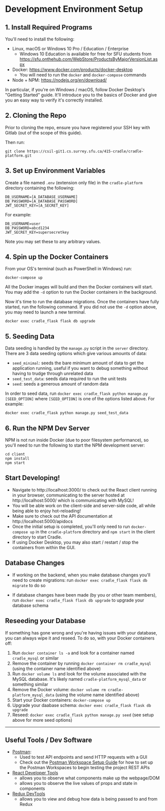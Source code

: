# Development Environment Setup

## 1. Install Required Programs

You'll need to install the following:

- Linux, macOS or Windows 10 Pro / Education / Enterprise
  - Windows 10 Education is available for free for SFU students from https://sfu.onthehub.com/WebStore/ProductsByMajorVersionList.aspx
- Docker: https://www.docker.com/products/docker-desktop
  - You will need to run the `docker` and `docker-compose` commands 
- Node + NPM: https://nodejs.org/en/download/

In particular, if you're on Windows / macOS, follow Docker Desktop's "Getting Started" guide. It'll introduce you to the basics of Docker and give you an easy way to verify it's correctly installed.

## 2. Cloning the Repo

Prior to cloning the repo, ensure you have registered your SSH key with Gitlab (out of the scope of this guide).

Then run:
```
git clone https://csil-git1.cs.surrey.sfu.ca/415-cradle/cradle-platform.git
```

## 3. Set up Environment Variables

Create a file named `.env` (extension only file) in the `cradle-platform` directory containing the following:
```
DB_USERNAME=[A_DATABASE_USERNAME]
DB_PASSWORD=[A_DATABASE_PASSWORD]
JWT_SECRET_KEY=[A_SECRET_KEY]
```

For example:

```
DB_USERNAME=user
DB_PASSWORD=abcd1234
JWT_SECRET_KEY=supersecretkey
```

Note you may set these to any arbitrary values.

## 4. Spin up the Docker Containers

From your OS's terminal (such as PowerShell in Windows) run:

```
docker-compose up
```

All the Docker images will build and then the Docker containers will start. You may add the `-d` option to run the Docker containers in the background.

Now it's time to run the database migrations. Once the containers have fully started, run the following command. If you did not use the `-d` option above, you may need to launch a new terminal.

```
docker exec cradle_flask flask db upgrade
```

## 5. Seeding Data

Data seeding is handled by the `manage.py` script in the `server` directory. There are 3 data seeding options which give various amounts of data:

* `seed_minimal`: seeds the bare minimum amount of data to get the application running, useful if you want to debug something without having to trudge through unrelated data
* `seed_test_data`: seeds data required to run the unit tests
* `seed`: seeds a generous amount of random data

In order to seed data, run `docker exec cradle_flask python manage.py [SEED_OPTION]` where `[SEED_OPTION]` is one of the options listed above. For example:

```
docker exec cradle_flask python manage.py seed_test_data
```

## 6. Run the NPM Dev Server

NPM is not run inside Docker (due to poor filesystem performance), so you'll need to run the following to start the NPM development server:

```
cd client
npm install
npm start
```

## Start Developing!

- Navigate to http://localhost:3000/ to check out the React client running in your browser, communicating to the server hosted at http://localhost:5000/ which is communicating with MySQL!
- You will be able work on the client-side and server-side code, all while being able to enjoy hot-reloading!
- Make sure to check out the API documentation at http://localhost:5000/apidocs
- Once the initial setup is completed, you'll only need to run `docker-compose up` in the `cradle-platform` directory and `npm start` in the client directory to start Cradle.
- If using Docker Desktop, you may also start / restart / stop the containers from within the GUI.

## Database Changes

- If working on the backend, when you make database changes you'll need to create migrations: run `docker exec cradle_flask flask db migrate` to do so

- If database changes have been made (by you or other team members), run `docker exec cradle_flask flask db upgrade` to upgrade your database schema

## Reseeding your Database

If something has gone wrong and you're having issues with your database, you can always wipe it and reseed. To do so, with your Docker containers off:

1. Run `docker container ls -a` and look for a container named `cradle_mysql` or similar
2. Remove the container by running `docker container rm cradle_mysql` (using the container name identified above)
3. Run `docker volume ls` and look for the volume associated with the MySQL database. It's likely named `cradle-platform_mysql_data` or something similar
4. Remove the Docker volume: `docker volume rm cradle-platform_mysql_data` (using the volume name identified above)
5. Start your Docker containers: `docker-compose up`
6. Upgrade your daabase schema: `docker exec cradle_flask flask db upgrade`
7. Reseed: `docker exec cradle_flask python manage.py seed` (see setup above for more seed options)

<hr>

## Useful Tools / Dev Software

* [Postman](https://www.getpostman.com/): 
   - Used to test API endpoints and send HTTP requests with a GUI 
   - Check out the [Postman Workspace Setup Guide](https://csil-git1.cs.surrey.sfu.ca/415-cradle/cradle-platform/-/wikis/Postman-Workspace-Setup) for how to set up the Postman Workspaces to begin testing the project REST APIs
* [React Developer Tools](https://chrome.google.com/webstore/detail/react-developer-tools/fmkadmapgofadopljbjfkapdkoienihi?hl=en) 
  - allows you to observe what components make up the webpage/DOM
  - allows you to observe the live values of props and state in components
* [Redux DevTools](https://chrome.google.com/webstore/detail/redux-devtools/lmhkpmbekcpmknklioeibfkpmmfibljd?hl=en)
  - allows you to view and debug how data is being passed to and from Redux